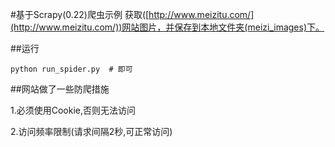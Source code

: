 #基于Scrapy(0.22)爬虫示例
获取([http://www.meizitu.com/](http://www.meizitu.com/))网站图片，并保存到本地文件夹(meizi_images)下。

##运行

```
python run_spider.py  # 即可
```


##网站做了一些防爬措施

1.必须使用Cookie,否则无法访问

2.访问频率限制(请求间隔2秒,可正常访问)
